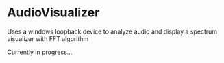 # AudioVisualizer
Uses a windows loopback device to analyze audio and display a spectrum visualizer with FFT algorithm


Currently in progress...
